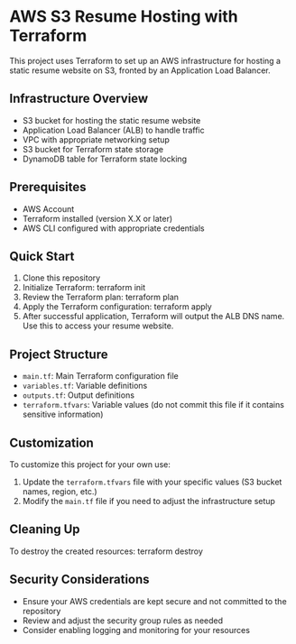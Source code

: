 # AWS S3 Resume Hosting with Terraform

This project uses Terraform to set up an AWS infrastructure for hosting a static resume website on S3, fronted by an Application Load Balancer.

## Infrastructure Overview

- S3 bucket for hosting the static resume website
- Application Load Balancer (ALB) to handle traffic
- VPC with appropriate networking setup
- S3 bucket for Terraform state storage
- DynamoDB table for Terraform state locking

## Prerequisites

- AWS Account
- Terraform installed (version X.X or later)
- AWS CLI configured with appropriate credentials

## Quick Start

1. Clone this repository
2. Initialize Terraform: terraform init
3. Review the Terraform plan: terraform plan
4. Apply the Terraform configuration: terraform apply
5. After successful application, Terraform will output the ALB DNS name. Use this to access your resume website.

## Project Structure

- `main.tf`: Main Terraform configuration file
- `variables.tf`: Variable definitions
- `outputs.tf`: Output definitions
- `terraform.tfvars`: Variable values (do not commit this file if it contains sensitive information)

## Customization

To customize this project for your own use:

1. Update the `terraform.tfvars` file with your specific values (S3 bucket names, region, etc.)
2. Modify the `main.tf` file if you need to adjust the infrastructure setup

## Cleaning Up

To destroy the created resources: terraform destroy
## Security Considerations

- Ensure your AWS credentials are kept secure and not committed to the repository
- Review and adjust the security group rules as needed
- Consider enabling logging and monitoring for your resources